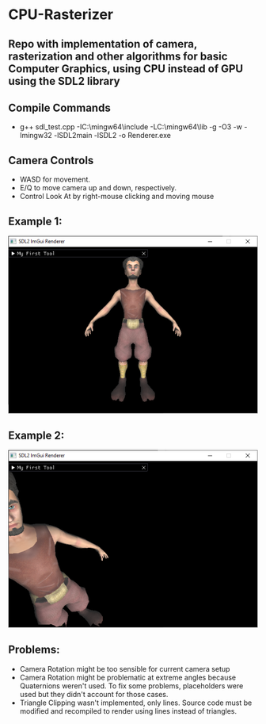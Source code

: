 # CPU-Rasterizer
## Repo with implementation of camera, rasterization and other algorithms for basic Computer Graphics, using CPU instead of GPU using the SDL2 library

## Compile Commands
- g++ sdl_test.cpp -IC:\mingw64\include -LC:\mingw64\lib -g -O3 -w -lmingw32 -lSDL2main -lSDL2 -o Renderer.exe

## Camera Controls
- WASD for movement. 
- E/Q to move camera up and down, respectively.
- Control Look At by right-mouse clicking and moving mouse

## Example 1:
![](./result1.png)

## Example 2:
![](./result2.png)


## Problems:
- Camera Rotation might be too sensible for current camera setup
- Camera Rotation might be problematic at extreme angles because Quaternions weren't used. To fix some problems, placeholders were used but they didn't account for those cases.
- Triangle Clipping wasn't implemented, only lines. Source code must be modified and recompiled to render using lines instead of triangles.
